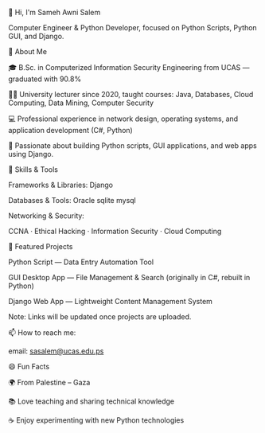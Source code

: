 👋 Hi, I'm Sameh Awni Salem

Computer Engineer & Python Developer, focused on Python Scripts, Python GUI, and Django.

🌟 About Me

🎓 B.Sc. in Computerized Information Security Engineering from UCAS — graduated with 90.8%

👨‍🏫 University lecturer since 2020, taught courses: Java, Databases, Cloud Computing, Data Mining, Computer Security

💻 Professional experience in network design, operating systems, and application development (C#, Python)

🧰 Passionate about building Python scripts, GUI applications, and web apps using Django.

🧠 Skills & Tools

Frameworks & Libraries:
Django

Databases & Tools:
Oracle
sqlite
mysql

Networking & Security:

CCNA · Ethical Hacking · Information Security · Cloud Computing 

🚀 Featured Projects

Python Script — Data Entry Automation Tool

GUI Desktop App — File Management & Search (originally in C#, rebuilt in Python)

Django Web App — Lightweight Content Management System

Note: Links will be updated once projects are uploaded.

📫 How to reach me:

email: sasalem@ucas.edu.ps


😄 Fun Facts

🌍 From Palestine – Gaza 

📚 Love teaching and sharing technical knowledge

☕ Enjoy experimenting with new Python technologies


